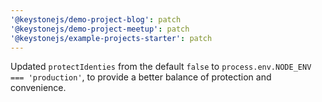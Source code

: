 ```yaml
---
'@keystonejs/demo-project-blog': patch
'@keystonejs/demo-project-meetup': patch
'@keystonejs/example-projects-starter': patch
---
```


Updated `protectIdenties` from the default `false` to `process.env.NODE_ENV === 'production'`, to provide a better balance of protection and convenience.
